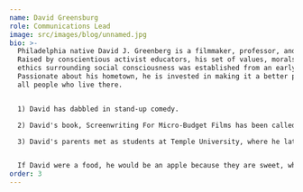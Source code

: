 ```yaml
---
name: David Greensburg
role: Communications Lead
image: src/images/blog/unnamed.jpg
bio: >-
  Philadelphia native David J. Greenberg is a filmmaker, professor, and author.
  Raised by conscientious activist educators, his set of values, morals, and
  ethics surrounding social consciousness was established from an early age.
  Passionate about his hometown, he is invested in making it a better place for
  all people who live there.


  1) David has dabbled in stand-up comedy.

  2) David's book, Screenwriting For Micro-Budget Films has been called one of the greatest screenwriting books of all time.

  3) David's parents met as students at Temple University, where he later attended and occasionally teaches.


  If David were a food, he would be an apple because they are sweet, wholesome, versatile, and can be enjoyed every day.
order: 3
---
```

